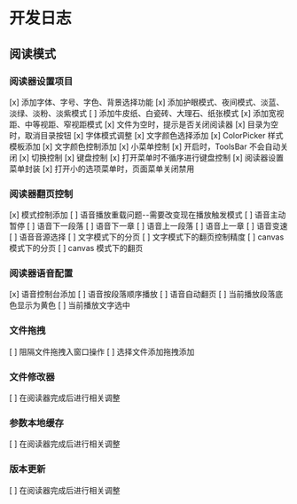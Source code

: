 # 开发日志

## 阅读模式

### 阅读器设置项目

[x] 添加字体、字号、字色、背景选择功能
[x] 添加护眼模式、夜间模式、淡蓝、淡绿、淡粉、淡紫模式
[ ] 添加牛皮纸、白瓷砖、大理石、纸张模式
[x] 添加宽视距、中等视距、窄视距模式
[x] 文件为空时，提示是否关闭阅读器
[x] 目录为空时，取消目录按钮
[x] 字体模式调整
[x] 文字颜色选择添加
[x] ColorPicker 样式模板添加
[x] 文字颜色控制添加
[x] 小菜单控制
[x] 开启时，ToolsBar 不会自动关闭
[x] 切换控制
[x] 键盘控制
[x] 打开菜单时不循序进行键盘控制
[x] 阅读器设置菜单封装
[x] 打开小的选项菜单时，页面菜单关闭禁用

### 阅读器翻页控制

[x] 模式控制添加
[ ] 语音播放重载问题--需要改变现在播放触发模式
[ ] 语音主动暂停
[ ] 语音下一段落
[ ] 语音下一章
[ ] 语音上一段落
[ ] 语音上一章
[ ] 语音变速
[ ] 语音音源选择
[ ] 文字模式下的分页
[ ] 文字模式下的翻页控制精度
[ ] canvas 模式下的分页
[ ] canvas 模式下的翻页

### 阅读器语音配置

[x] 语音控制台添加
[ ] 语音按段落顺序播放
[ ] 语音自动翻页
[ ] 当前播放段落底色显示为黄色
[ ] 当前播放文字选中

### 文件拖拽

[ ] 阻隔文件拖拽入窗口操作
[ ] 选择文件添加拖拽添加

### 文件修改器

[ ] 在阅读器完成后进行相关调整

### 参数本地缓存

[ ] 在阅读器完成后进行相关调整

### 版本更新

[ ] 在阅读器完成后进行相关调整
